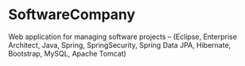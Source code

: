 # SoftwareCompany
Web application for managing software projects – (Eclipse, Enterprise Architect, Java, Spring, SpringSecurity, Spring Data JPA, Hibernate, Bootstrap, MySQL, Apache Tomcat) 

